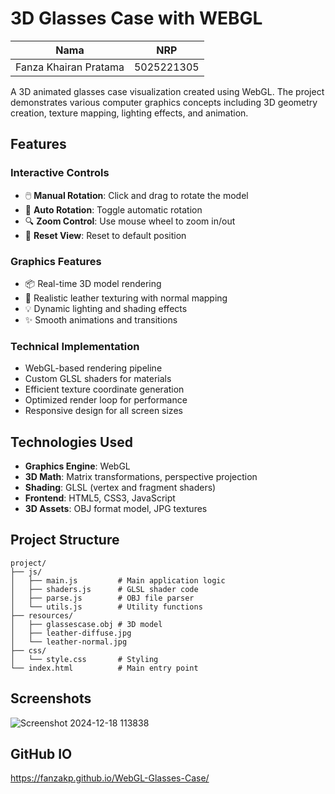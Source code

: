 # 3D Glasses Case with WEBGL

| Nama          | NRP        |
|---------------|-----------|
| Fanza Khairan Pratama   | 5025221305 |


A 3D animated glasses case visualization created using WebGL. The project demonstrates various computer graphics concepts including 3D geometry creation, texture mapping, lighting effects, and animation.

## Features

### Interactive Controls
- 🖱️ **Manual Rotation**: Click and drag to rotate the model
- 🔄 **Auto Rotation**: Toggle automatic rotation
- 🔍 **Zoom Control**: Use mouse wheel to zoom in/out
- 🔄 **Reset View**: Reset to default position

### Graphics Features
- 📦 Real-time 3D model rendering
- 🎨 Realistic leather texturing with normal mapping
- 💡 Dynamic lighting and shading effects
- ✨ Smooth animations and transitions

### Technical Implementation
- WebGL-based rendering pipeline
- Custom GLSL shaders for materials
- Efficient texture coordinate generation
- Optimized render loop for performance
- Responsive design for all screen sizes

## Technologies Used

- **Graphics Engine**: WebGL
- **3D Math**: Matrix transformations, perspective projection
- **Shading**: GLSL (vertex and fragment shaders)
- **Frontend**: HTML5, CSS3, JavaScript
- **3D Assets**: OBJ format model, JPG textures

## Project Structure

```
project/
├── js/
│   ├── main.js         # Main application logic
│   ├── shaders.js      # GLSL shader code
│   ├── parse.js        # OBJ file parser
│   └── utils.js        # Utility functions
├── resources/
│   ├── glassescase.obj # 3D model
│   ├── leather-diffuse.jpg
│   └── leather-normal.jpg
├── css/
│   └── style.css       # Styling
└── index.html          # Main entry point
```


## Screenshots

![Screenshot 2024-12-18 113838](https://github.com/user-attachments/assets/ebf8504c-5a2b-4183-b2d5-957888c9cc22)

## GitHub IO

https://fanzakp.github.io/WebGL-Glasses-Case/



